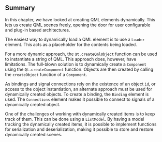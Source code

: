 ## Summary

In this chapter, we have looked at creating QML elements dynamically. This lets us create QML scenes freely, opening the door for user configurable and plug-in based architectures.

The easiest way to dynamically load a QML element is to use a `Loader` element. This acts as a placeholder for the contents being loaded.

For a more dynamic approach, the `Qt.createQmlObject` function can be used to instantiate a string of QML. This approach does, however, have limitations. The full-blown solution is to dynamically create a `Component` using the `Qt.createComponent` function. Objects are then created by calling the `createObject` function of a `Component`.

As bindings and signal connections rely on the existence of an object `id`, or access to the object instantiation, an alternate approach must be used for dynamically created objects. To create a binding, the `Binding` element is used. The `Connections` element makes it possible to connect to signals of a dynamically created object.

One of the challenges of working with dynamically created items is to keep track of them. This can be done using a `ListModel`. By having a model tracking the dynamically created items, it is possible to implement functions for serialization and deserialization, making it possible to store and restore dynamically created scenes.
